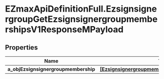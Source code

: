 # EZmaxApiDefinitionFull.EzsignsignergroupGetEzsignsignergroupmembershipsV1ResponseMPayload

## Properties

Name | Type | Description | Notes
------------ | ------------- | ------------- | -------------
**a_objEzsignsignergroupmembership** | [**[EzsignsignergroupmembershipResponseCompound]**](EzsignsignergroupmembershipResponseCompound.md) |  | 


